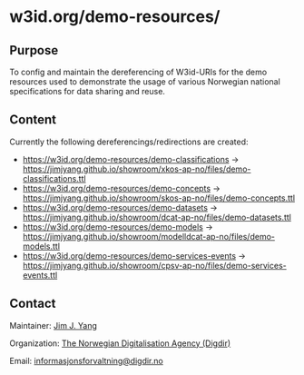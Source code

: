 # w3id.org/demo-resources/

## Purpose

To config and maintain the dereferencing of W3id-URIs for the demo resources used to demonstrate the usage of various Norwegian national specifications for data sharing and reuse.  

## Content

Currently the following dereferencings/redirections are created: 

* https://w3id.org/demo-resources/demo-classifications -> https://jimjyang.github.io/showroom/xkos-ap-no/files/demo-classifications.ttl
* https://w3id.org/demo-resources/demo-concepts -> https://jimjyang.github.io/showroom/skos-ap-no/files/demo-concepts.ttl
* https://w3id.org/demo-resources/demo-datasets -> https://jimjyang.github.io/showroom/dcat-ap-no/files/demo-datasets.ttl
* https://w3id.org/demo-resources/demo-models -> https://jimjyang.github.io/showroom/modelldcat-ap-no/files/demo-models.ttl
* https://w3id.org/demo-resources/demo-services-events -> https://jimjyang.github.io/showroom/cpsv-ap-no/files/demo-services-events.ttl

## Contact  

Maintainer: [Jim J. Yang](https://github.com/jimjyang)

Organization: [The Norwegian Digitalisation Agency (Digdir)](https://digdir.no)   

Email: informasjonsforvaltning@digdir.no 

